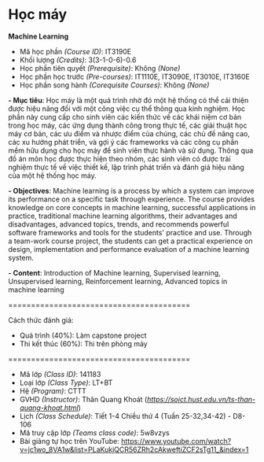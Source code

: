 # Học máy
<b>Machine Learning</b>

- Mã học phần <i>(Course ID)</i>: IT3190E
- Khối lượng <i>(Credits)</i>: 3(3-1-0-6)-0.6
- Học phần tiên quyết <i>(Prerequisite)</i>: Không <i>(None)</i>
- Học phần học trước <i>(Pre-courses)</i>: IT1110E, IT3090E, IT3010E, IT3160E
- Học phần song hành <i>(Corequisite Courses)</i>: Không <i>(None)</i>

<b>
- Mục tiêu</b>: Học máy là một quá trình nhờ đó một hệ thống có thể cải thiện được hiệu năng đối với
một công việc cụ thể thông qua kinh nghiệm. Học phần này cung cấp cho sinh viên các kiến thức
về các khái niệm cơ bản trong học máy, các ứng dụng thành công trong thực tế, các giải thuật học
máy cơ bản, các ưu điểm và nhược điểm của chúng, các chủ đề nâng cao, các xu hướng phát triển,
và gợi ý các frameworks và các công cụ phần mềm hữu dụng cho học máy để sinh viên thực hành
và sử dụng. Thông qua đồ án môn học được thực hiện theo nhóm, các sinh viên có được trải nghiệm
thực tế về việc thiết kế, lập trình phát triển và đánh giá hiệu năng của một hệ thống học máy.

<b><font size=”2”>- Objectives</b>: Machine learning is a process by which a system can improve its performance on a specific task through
experience. The course provides knowledge on core concepts in machine learning, successful applications in practice,
traditional machine learning algorithms, their advantages and disadvantages, advanced topics, trends, and
recommends powerful software frameworks and tools for the students' practice and use. Through a team-work course
project, the students can get a practical experience on design, implementation and performance evaluation of a machine
learning system.</font>
</b>

<b>- Content</b>: Introduction of Machine learning, Supervised learning, Unsupervised learning, Reinforcement
learning, Advanced topics in machine learning

========================================

Cách thức đánh giá:
- Quá trình (40%): Làm capstone project
- Thi kết thúc (60%): Thi trên phòng máy

========================================
- Mã lớp <i>(Class ID)</i>: 141183
- Loại lớp <i>(Class Type)</i></i>: LT+BT
- Hệ <i>(Program)</i></i>: CTTT
- GVHD <i>(Instructor)</i>: Thân Quang Khoát (<i>https://soict.hust.edu.vn/ts-than-quang-khoat.html</i>)
- Lịch <i>(Class Schedule)</i>: Tiết 1-4 Chiều thứ 4 (Tuần 25-32,34-42) - D8-106
- Mã truy cập lớp <i>(Teams class code)</i>: 5w8vzys
- Bài giảng tự học trên YouTube: https://www.youtube.com/watch?v=jc1wo_8VA1w&list=PLaKukjQCR56ZRh2cAkweftiZCF2sTg11_&index=1





